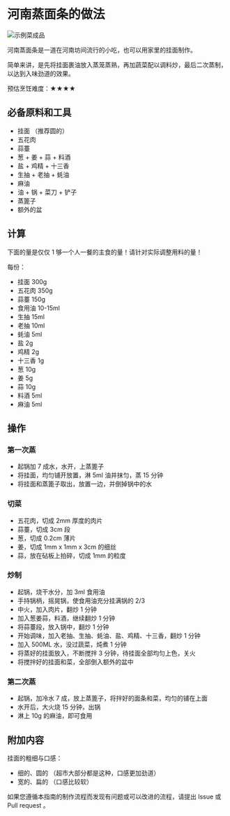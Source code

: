 
# 河南蒸面条的做法

![示例菜成品](河南蒸面条.png)

河南蒸面条是一道在河南坊间流行的小吃，也可以用家里的挂面制作。

简单来讲，是先将挂面裹油放入蒸笼蒸熟，再加蔬菜配以调料炒，最后二次蒸制，以达到入味劲道的效果。

预估烹饪难度：★★★★

## 必备原料和工具

- 挂面 （推荐圆的）
- 五花肉
- 蒜薹
- 葱 + 姜 + 蒜 + 料酒
- 盐 + 鸡精 + 十三香
- 生抽 + 老抽 + 蚝油
- 麻油
- 油 + 锅 + 菜刀 + 铲子
- 蒸篦子
- 额外的盆

## 计算

下面的量是仅仅 1 够一个人一餐的主食的量！请针对实际调整用料的量！

每份：

- 挂面 300g
- 五花肉 350g
- 蒜薹 150g
- 食用油 10-15ml
- 生抽 15ml
- 老抽 10ml
- 蚝油 5ml
- 盐 2g
- 鸡精 2g
- 十三香 1g
- 葱 10g
- 姜 5g
- 蒜 10g
- 料酒 5ml
- 麻油 5ml

## 操作

### 第一次蒸

- 起锅加 7 成水，水开，上蒸篦子
- 将挂面，均匀铺开放置，淋 5ml 油并抹匀，蒸 15 分钟
- 将挂面和蒸篦子取出，放置一边，并倒掉锅中的水

### 切菜

- 五花肉，切成 2mm 厚度的肉片
- 蒜薹，切成 3cm 段
- 葱，切成 0.2cm 薄片
- 姜，切成 1mm x 1mm x 3cm 的细丝
- 蒜，放在砧板上拍碎，切成 1mm 的粒度

### 炒制

- 起锅，烧干水分，加 3ml 食用油
- 手持锅柄，摇晃锅，使食用油充分挂满锅的 2/3
- 中火，加入肉片，翻炒 1 分钟
- 加入葱姜蒜，料酒，继续翻炒 1 分钟
- 将蒜薹段，放入锅中，翻炒 1 分钟
- 开始调味，加入老抽、生抽、蚝油、盐、鸡精、十三香，翻炒 1 分钟
- 加入 500ML 水，没过蔬菜，炖煮 1 分钟
- 将蒸好的挂面放入，不断搅拌 3 分钟，待挂面全部均匀上色，关火
- 将搅拌好的挂面和菜，全部倒入额外的盆中

### 第二次蒸

- 起锅，加冷水 7 成，放上蒸篦子，将拌好的面条和菜，均匀的铺在上面
- 水开后，大火烧 15 分钟，出锅
- 淋上 10g 的麻油，即可食用

## 附加内容

挂面的粗细与口感：

- 细的、圆的 （超市大部分都是这种，口感更加劲道）
- 宽的、扁的 （口感比较软）

如果您遵循本指南的制作流程而发现有问题或可以改进的流程，请提出 Issue 或 Pull request 。
